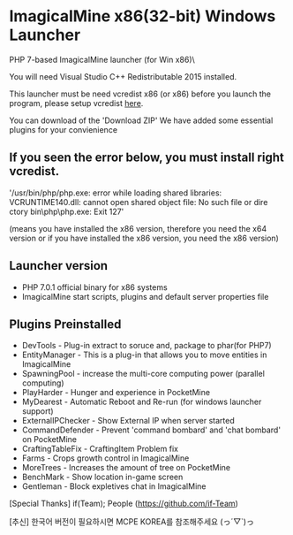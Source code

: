 # ImagicalMine x86(32-bit) Windows Launcher
PHP 7-based ImagicalMine launcher (for Win x86)\

You will need Visual Studio C++ Redistributable 2015 installed.

This launcher must be need vcredist x86 (or x86)
before you launch the program, please setup vcredist [here](https://www.microsoft.com/en-us/download/details.aspx?id=48145).

You can download of the 'Download ZIP'
We have added some essential plugins for your convienience

If you seen the error below, you must install right vcredist.
----------------------------------
'/usr/bin/php/php.exe: error while loading shared libraries: VCRUNTIME140.dll: cannot open shared object file: No such file or dire ctory bin\php\php.exe: Exit 127'

(means you have installed the x86 version, therefore you need the x64 version or if you have installed the x86 version, you need the x86 version)

Launcher version
----------------------------------
- PHP 7.0.1 official binary for x86 systems
- ImagicalMine start scripts, plugins and default server properties file

Plugins Preinstalled
----------------------------------
- DevTools - Plug-in extract to soruce and, package to phar(for PHP7)
- EntityManager - This is a plug-in that allows you to move entities in ImagicalMine
- SpawningPool - increase the multi-core computing power (parallel computing)
- PlayHarder - Hunger and experience in PocketMine 
- MyDearest - Automatic Reboot and Re-run (for windows launcher support)
- ExternalIPChecker - Show External IP when server started
- CommandDefender - Prevent 'command bombard' and 'chat bombard' on PocketMine
- CraftingTableFix - CraftingItem Problem fix
- Farms - Crops growth control in ImagicalMine
- MoreTrees - Increases the amount of tree on PocketMine
- BenchMark - Show location in-game screen
- Gentleman - Block expletives chat in ImagicalMine

[Special Thanks] if(Team); People (https://github.com/if-Team)

[추신] 한국어 버전이 필요하시면 MCPE KOREA를 참조해주세요 (っ´▽`)っ
